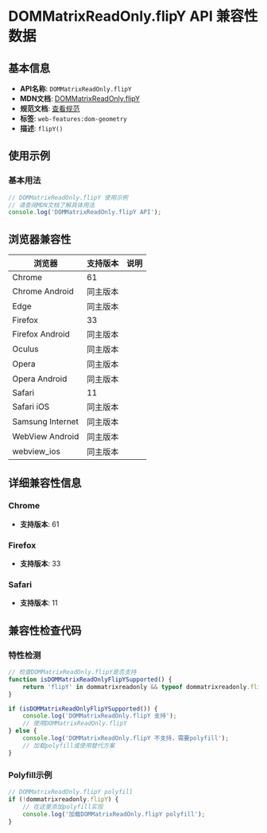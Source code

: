 # DOMMatrixReadOnly.flipY API 兼容性数据

## 基本信息

- **API名称**: `DOMMatrixReadOnly.flipY`
- **MDN文档**: [DOMMatrixReadOnly.flipY](https://developer.mozilla.org/docs/Web/API/DOMMatrixReadOnly/flipY)
- **规范文档**: [查看规范](https://drafts.fxtf.org/geometry/#dom-dommatrixreadonly-flipy)
- **标签**: `web-features:dom-geometry`
- **描述**: `flipY()`

## 使用示例

### 基本用法

```javascript
// DOMMatrixReadOnly.flipY 使用示例
// 请查阅MDN文档了解具体用法
console.log('DOMMatrixReadOnly.flipY API');
```

## 浏览器兼容性

| 浏览器 | 支持版本 | 说明 |
|--------|----------|------|
| Chrome | 61 |  |
| Chrome Android | 同主版本 |  |
| Edge | 同主版本 |  |
| Firefox | 33 |  |
| Firefox Android | 同主版本 |  |
| Oculus | 同主版本 |  |
| Opera | 同主版本 |  |
| Opera Android | 同主版本 |  |
| Safari | 11 |  |
| Safari iOS | 同主版本 |  |
| Samsung Internet | 同主版本 |  |
| WebView Android | 同主版本 |  |
| webview_ios | 同主版本 |  |

## 详细兼容性信息

### Chrome

- **支持版本**: 61

### Firefox

- **支持版本**: 33

### Safari

- **支持版本**: 11

## 兼容性检查代码

### 特性检测

```javascript
// 检查DOMMatrixReadOnly.flipY是否支持
function isDOMMatrixReadOnlyFlipYSupported() {
    return 'flipY' in dommatrixreadonly && typeof dommatrixreadonly.flipY === 'function';
}

if (isDOMMatrixReadOnlyFlipYSupported()) {
    console.log('DOMMatrixReadOnly.flipY 支持');
    // 使用DOMMatrixReadOnly.flipY
} else {
    console.log('DOMMatrixReadOnly.flipY 不支持，需要polyfill');
    // 加载polyfill或使用替代方案
}
```

### Polyfill示例

```javascript
// DOMMatrixReadOnly.flipY polyfill
if (!dommatrixreadonly.flipY) {
    // 在这里添加polyfill实现
    console.log('加载DOMMatrixReadOnly.flipY polyfill');
}
```

